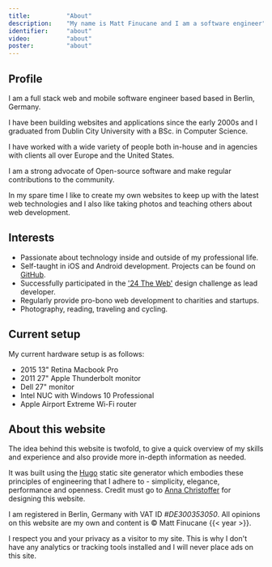 ```yaml
---
title: 			"About"
description: 	"My name is Matt Finucane and I am a software engineer"
identifier:		"about"
video:			"about"
poster:			"about"
---
```


## Profile
I am a full stack web and mobile software engineer based based in Berlin, Germany.

I have been building websites and applications since the early 2000s and I graduated from Dublin City University with a BSc. in Computer Science.

I have worked with a wide variety of people both in-house and in agencies with clients all over Europe and the United States.

I am a strong advocate of Open-source software and make regular contributions to the community.

In my spare time I like to create my own websites to keep up with the latest web technologies and I also like taking photos and teaching others about web development.

## Interests
- Passionate about technology inside and outside of my professional life.
- Self-taught in iOS and Android development. Projects can be found on [GitHub](https://github.com/matfin).
- Successfully participated in the ['24 The Web'](http://24theweb.com/) design challenge as lead developer.
- Regularly provide pro-bono web development to charities and startups.
- Photography, reading, traveling and cycling.

## Current setup
My current hardware setup is as follows:

- 2015 13" Retina Macbook Pro
- 2011 27" Apple Thunderbolt monitor
- Dell 27" monitor
- Intel NUC with Windows 10 Professional
- Apple Airport Extreme Wi-Fi router

## About this website
The idea behind this website is twofold, to give a quick overview of my skills and experience and also provide more in-depth information as needed.

It was built using the [Hugo](https://gohugo.io) static site generator which embodies these principles of engineering that I adhere to - simplicity, elegance, performance and openness. Credit must go to [Anna Christoffer](http://annachristoffer.com) for designing this website.

I am registered in Berlin, Germany with VAT ID <em>#DE300353050</em>. All opinions on this website are my own and content is &copy; Matt Finucane {{< year >}}.

I respect you and your privacy as a visitor to my site. This is why I don't have any analytics or tracking tools installed and I will never place ads on this site.
